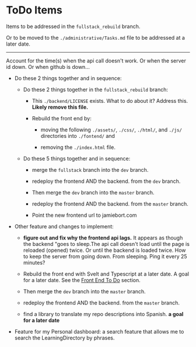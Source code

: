 # ToDo Items

Items to be addressed in the `fullstack_rebuild` branch.

Or to be moved to the `./administrative/Tasks.md` file to be addressed at a later date.

---

Account for the time(s) when the api call doesn't work. Or when the server id down. Or when github is down...

- Do these 2 things together and in sequence:

  - Do these 2 things together in the `fullstack_rebuild` branch:

    - This `./backend/LICENSE` exists. What to do about it? Address this. **Likely remove this file.**

    - Rebuild the front end by:

      - moving the following `./assets/`, `./css/`, `./html/`, and `./js/` directories into `./fontend/` and

      - removing the `./index.html` file.

  - Do these 5 things together and in sequence:

    - merge the `fullstack` branch into the `dev` branch.

    - redeploy the frontend AND the backend. from the `dev` branch.

    - Then merge the `dev` branch into the `master` branch.

    - redeploy the frontend AND the backend. from the `master` branch.

    - Point the new frontend url to jamiebort.com

- Other feature and changes to implement:

  - **figure out and fix why the frontend api lags.** It appears as though the backend "goes to sleep.The api call doesn't load until the page is reloaded (opened) twice. Or until the backend is loaded twice. How to keep the server from going down. From sleeping. Ping it every 25 minutes?

  - Rebuild the front end with Svelt and Typescript at a later date. A goal for a later date. See the [Front End To Do](https://github.com/JamieBort/jamiebort.github.io/blob/fullstack/administrative/Tasks.md#front-end-to-do) section.

  - Then merge the `dev` branch into the `master` branch.

  - redeploy the frontend AND the backend. from the `master` branch.

  - find a library to translate my repo descriptions into Spanish. **a goal for a later date**

- Feature for my Personal dashboard: a search feature that allows me to search the LearningDirectory by phrases.
